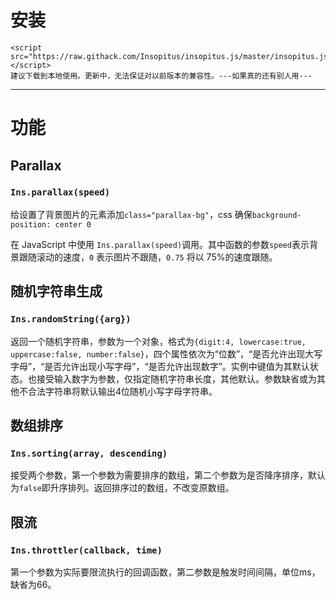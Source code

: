# 安装

```
<script src="https://raw.githack.com/Insopitus/insopitus.js/master/insopitus.js"></script>
建议下载到本地使用。更新中，无法保证对以前版本的兼容性。---如果真的还有别人用---
```

---

# 功能

## Parallax

### `Ins.parallax(speed)`

给设置了背景图片的元素添加`class="parallax-bg"`，css 确保`background-position: center 0`

在 JavaScript 中使用 `Ins.parallax(speed)`调用。其中函数的参数`speed`表示背景跟随滚动的速度，`0` 表示图片不跟随，`0.75` 将以 75%的速度跟随。

## 随机字符串生成

### `Ins.randomString({arg})`

返回一个随机字符串，参数为一个对象，格式为`{digit:4, lowercase:true, uppercase:false, number:false}`，四个属性依次为“位数”，“是否允许出现大写字母”，“是否允许出现小写字母”，“是否允许出现数字”。实例中键值为其默认状态。也接受输入数字为参数，仅指定随机字符串长度，其他默认。参数缺省或为其他不合法字符串将默认输出4位随机小写字母字符串。

## 数组排序

### `Ins.sorting(array, descending)`

接受两个参数，第一个参数为需要排序的数组，第二个参数为是否降序排序，默认为`false`即升序排列。返回排序过的数组，不改变原数组。

## 限流

### `Ins.throttler(callback, time)`

第一个参数为实际要限流执行的回调函数，第二参数是触发时间间隔，单位ms，缺省为66。
